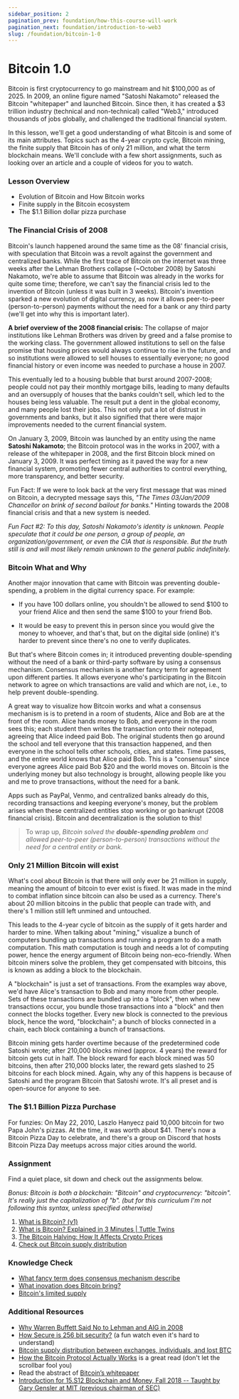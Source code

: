 ```yaml
---
sidebar_position: 2
pagination_prev: foundation/how-this-course-will-work
pagination_next: foundation/introduction-to-web3
slug: /foundation/bitcoin-1-0
---
```

<!-- 
File: 2-bitcoin-1-0
Description: Introduction to basics of bitcoin, and blockchain
-->

# Bitcoin 1.0

Bitcoin is first cryptocurrency to go mainstream and hit $100,000 as of 2025. In 2009, an online figure named "Satoshi Nakamoto" released the Bitcoin "whitepaper" and launched Bitcoin. Since then, it has created a $3 trillion industry (technical and non-technical) called "Web3," introduced thousands of jobs globally, and challenged the traditional financial system.

In this lesson, we'll get a good understanding of what Bitcoin is and some of its main attributes. Topics such as the 4-year crypto cycle, Bitcoin mining, the finite supply that Bitcoin has of only 21 million, and what the term blockchain means. We'll conclude with a few short assignments, such as looking over an article and a couple of videos for you to watch.

### Lesson Overview

- Evolution of Bitcoin and How Bitcoin works
- Finite supply in the Bitcoin ecosystem
- The $1.1 Billion dollar pizza purchase

### The Financial Crisis of 2008

Bitcoin's launch happened around the same time as the 08' financial crisis, with speculation that Bitcoin was a revolt against the government and centralized banks. While the first trace of Bitcoin on the internet was three weeks after the Lehman Brothers collapse (~October 2008) by Satoshi Nakamoto, we're able to assume that Bitcoin was already in the works for quite some time; therefore, we can't say the financial crisis led to the invention of Bitcoin (unless it was built in 3 weeks). Bitcoin's invention sparked a new evolution of digital currency, as now it allows peer-to-peer (person-to-person) payments without the need for a bank or any third party (we'll get into why this is important later).

**A brief overview of the 2008 financial crisis:** The collapse of major institutions like Lehman Brothers was driven by greed and a false promise to the working class. The government allowed institutions to sell on the false promise that housing prices would always continue to rise in the future, and so institutions were allowed to sell houses to essentially everyone; no good financial history or even income was needed to purchase a house in 2007.

This eventually led to a housing bubble that burst around 2007-2008; people could not pay their monthly mortgage bills, leading to many defaults and an oversupply of houses that the banks couldn't sell, which led to the houses being less valuable. The result put a dent in the global economy, and many people lost their jobs. This not only put a lot of distrust in governments and banks, but it also signified that there were major improvements needed to the current financial system.

On January 3, 2009, Bitcoin was launched by an entity using the name **Satoshi Nakamoto**; the Bitcoin protocol was in the works in 2007, with a release of the whitepaper in 2008, and the first Bitcoin block mined on January 3, 2009. It was perfect timing as it paved the way for a new financial system, promoting fewer central authorities to control everything, more transparency, and better security.

Fun Fact: If we were to look back at the very first message that was mined on Bitcoin, a decrypted message says this, _"The Times 03/Jan/2009 Chancellor on brink of second bailout for banks."_ Hinting towards the 2008 financial crisis and that a new system is needed.

_Fun Fact #2: To this day, Satoshi Nakamoto's identity is unknown. People speculate that it could be one person, a group of people, an organization/government, or even the CIA that is responsible. But the truth still is and will most likely remain unknown to the general public indefinitely._

### Bitcoin What and Why

Another major innovation that came with Bitcoin was preventing double-spending, a problem in the digital currency space. For example: 

- If you have 100 dollars online, you shouldn't be allowed to send $100 to your friend Alice and then send the same $100 to your friend Bob.

- It would be easy to prevent this in person since you would give the money to whoever, and that's that, but on the digital side (online) it's harder to prevent since there's no one to verify duplicates.

But that's where Bitcoin comes in; it introduced preventing double-spending without the need of a bank or third-party software by using a consensus mechanism. Consensus mechanism is another fancy term for agreement upon different parties. It allows everyone who's participating in the Bitcoin network to agree on which transactions are valid and which are not, i.e., to help prevent double-spending.

A great way to visualize how Bitcoin works and what a consensus mechanism is is to pretend in a room of students, Alice and Bob are at the front of the room. Alice hands money to Bob, and everyone in the room sees this; each student then writes the transaction onto their notepad, agreeing that Alice indeed paid Bob. The original students then go around the school and tell everyone that this transaction happened, and then everyone in the school tells other schools, cities, and states. Time passes, and the entire world knows that Alice paid Bob. This is a "consensus" since everyone agrees Alice paid Bob $20 and the world moves on. Bitcoin is the underlying money but also technology is brought, allowing people like you and me to prove transactions, without the need for a bank.

Apps such as PayPal, Venmo, and centralized banks already do this, recording transactions and keeping everyone's money, but the problem arises when these centralized entities stop working or go bankrupt (2008 financial crisis). Bitcoin and decentralization is the solution to this!

> To wrap up, _Bitcoin solved the **double-spending problem** and allowed peer-to-peer (person-to-person) transactions without the need for a central entity or bank._

### Only 21 Million Bitcoin will exist
What's cool about Bitcoin is that there will only ever be 21 million in supply, meaning the amount of bitcoin to ever exist is fixed. It was made in the mind to combat inflation since bitcoin can also be used as a currency. There's about 20 million bitcoins in the public that people can trade with, and there's 1 million still left unmined and untouched. 

This leads to the 4-year cycle of bitcoin as the supply of it gets harder and harder to mine. When talking about "mining," visualize a bunch of computers bundling up transactions and running a program to do a math computation. This math computation is tough and needs a lot of computing power, hence the energy argument of Bitcoin being non-eco-friendly. When bitcoin miners solve the problem, they get compensated with bitcoins, this is known as adding a block to the blockchain.

A "blockchain" is just a set of transactions. From the examples way above, we'd have Alice's transaction to Bob and many more from other people. Sets of these transactions are bundled up into a "block", then when new transactions occur, you bundle those transactions into a "block" and then connect the blocks together. Every new block is connected to the previous block, hence the word, "blockchain"; a bunch of blocks connected in a chain, each block containing a bunch of transactions.

Bitcoin mining gets harder overtime because of the predetermined code Satoshi wrote; after 210,000 blocks mined (approx. 4 years) the reward for bitcoin gets cut in half. The block reward for each block mined was 50 bitcoins, then after 210,000 blocks later, the reward gets slashed to 25 bitcoins for each block mined. Again, why any of this happens is because of Satoshi and the program Bitcoin that Satoshi wrote. It's all preset and is open-source for anyone to see.

### The $1.1 Billion Pizza Purchase
For funzies: On May 22, 2010, Laszlo Hanyecz paid 10,000 bitcoin for two Papa John's pizzas. At the time, it was worth about $41. There's now a Bitcoin Pizza Day to celebrate, and there's a group on Discord that hosts Bitcoin Pizza Day meetups across major cities around the world.

### Assignment

<div class="lesson-content__panel" markdown="1">

Find a quiet place, sit down and check out the assignments below. 

_Bonus: Bitcoin is both a blockchain: "Bitcoin" and cryptocurrency: "bitcoin". It's really just the capitalization of "b". (but for this curriculum I'm not following this syntax, unless specified otherwise)_

1. [What is Bitcoin? (v1)](https://youtu.be/Um63OQz3bjo?si=AIZDZh-ZigEUPOpS)
2. [What is Bitcoin? Explained in 3 Minutes | Tuttle Twins](https://youtu.be/BL5vUVQvmX4?si=3mvn6aTCXjSzXOR4)
3. [The Bitcoin Halving: How It Affects Crypto Prices](https://kriptomat.io/finance-investing/the-bitcoin-halving-how-it-affects-crypto-prices/)
4. [Check out Bitcoin supply distribution](https://river.com/learn/who-owns-the-most-bitcoin/)

</div>

### Knowledge Check

<div class="lesson-content__conclusion" markdown="1">

- [What fancy term does consensus mechanism describe](#Bitcoin-What-and-Why)
- [What inovation does Bitcoin bring?](#Bitcoin-What-and-Why)
- [Bitcoin's limited supply](#Only-21-Million-Bitcoin-will-exist)

</div>

### Additional Resources

<div class="lesson-content__conclusion" markdown="1">

- [Why Warren Buffett Said No to Lehman and AIG in 2008](https://youtu.be/1QeUcfqkUzc?si=aNvUmrO7qBv8nbIv)
- [How Secure is 256 bit security?](https://youtu.be/S9JGmA5_unY?si=B5DEaX_cI8n-M9CF) (a fun watch even it's hard to understand)
- [Bitcoin supply distribution between exchanges, individuals, and lost BTC](https://www.ainvest.com/news/individuals-hold-69-bitcoin-supply-institutions-scramble-2502/)
- [How the Bitcoin Protocol Actually Works](https://michaelnielsen.org/ddi/how-the-bitcoin-protocol-actually-works/) is a great read (don't let the scrollbar fool you)
- Read the abstract of [Bitcoin’s whitepaper](https://bitcoin.org/bitcoin.pdf)
- [Introduction for 15.S12 Blockchain and Money, Fall 2018 -- Taught by Gary Gensler at MIT (previous chairman of SEC)](https://youtu.be/EH6vE97qIP4?si=qLjb27WFBP_AX4qH)

</div>